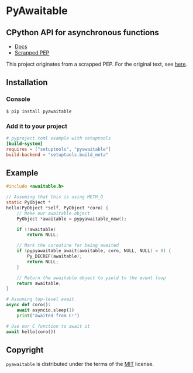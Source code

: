 # PyAwaitable

## CPython API for asynchronous functions

-   [Docs](https://awaitable.zintensity.dev)
-   [Scrapped PEP](https://gist.github.com/ZeroIntensity/8d32e94b243529c7e1c27349e972d926)

This project originates from a scrapped PEP. For the original text, see [here](https://gist.github.com/ZeroIntensity/8d32e94b243529c7e1c27349e972d926).

## Installation

### Console

```console
$ pip install pyawaitable
```

### Add it to your project

```toml
# pyproject.toml example with setuptools
[build-system]
requires = ["setuptools", "pyawaitable"]
build-backend = "setuptools.build_meta"
```

## Example

```c
#include <awaitable.h>

// Assuming that this is using METH_O
static PyObject *
hello(PyObject *self, PyObject *coro) {
    // Make our awaitable object
    PyObject *awaitable = pypyawaitable_new();

    if (!awaitable)
        return NULL;

    // Mark the coroutine for being awaited
    if (pypyawaitable_await(awaitable, coro, NULL, NULL) < 0) {
        Py_DECREF(awaitable);
        return NULL;
    }

    // Return the awaitable object to yield to the event loop
    return awaitable;
}
```

```py
# Assuming top-level await
async def coro():
    await asyncio.sleep(1)
    print("awaited from C!")

# Use our C function to await it
await hello(coro())
```

## Copyright

`pyawaitable` is distributed under the terms of the [MIT](https://spdx.org/licenses/MIT.html) license.
